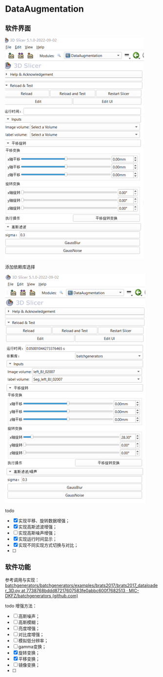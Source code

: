 # DataAugmentation



## 软件界面



![image-20240215222154906](README.assets/image-20240215222154906.png)

添加依赖库选择

![image-20240216221929417](README.assets/image-20240216221929417.png)

todo

- [x] 实现平移、旋转数据增强；
- [x] 实现高斯滤波增强；
- [ ] 实现高斯噪声增强；
- [x] 实现运行时间显示；
- [x] 实现不同实现方式切换与对比；
- [ ] 

## 软件功能

参考调用与实现：[batchgenerators/batchgenerators/examples/brats2017/brats2017_dataloader_3D.py at 7738768bddd87217607583fe0abbc600f7682513 · MIC-DKFZ/batchgenerators (github.com)](https://github.com/MIC-DKFZ/batchgenerators/blob/7738768bddd87217607583fe0abbc600f7682513/batchgenerators/examples/brats2017/brats2017_dataloader_3D.py#L14)



todo 增强方法：

- [ ] 高斯噪声；
- [ ] 高斯模糊；
- [ ] 亮度增强；
- [ ] 对比度增强；
- [ ] 模拟低分辨率；
- [ ] gamma变换；
- [x] 旋转变换；
- [x] 平移变换；
- [ ] 镜像变换；
- [ ] 



